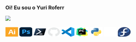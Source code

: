 ### Oi! Eu sou o Yuri Roferr

<div>
  <a href="https://github.com/oyuriroferr" target="_blank">
    <img height="150em" src="https://github-readme-stats.vercel.app/api/top-langs/?username=oyuriroferr&layout=compact&langs_count=7&theme=midnight-purple"/>
  </a>
</div>

<div style="display: inline_block"><br>

<img src="/SVGs/illustrator-plain.svg" alt="Illustrator" height="30" width="40">
<img src="/SVGs/photoshop-original.svg" alt="Photoshop" height="30" width="40">
<img src="/SVGs/powershell-original.svg" alt="PowerShell" height="30" width="40">
<img src="/SVGs/github-original.svg" alt="GitHub" height="30" width="40">
<img src="/SVGs/vscode-original.svg" alt="VS Code" height="30" width="40">
<img src="/SVGs/pycharm-original.svg" alt="PyCharm" height="30" width="40">
<img src="/SVGs/python-original.svg" alt="Python" height="30" width="40">
<img src="/SVGs/rust-line.svg" alt="Rust" height="30" width="40">
<img src="/SVGs/fedora-original.svg" alt="Fedora" height="30" width="40">

</div>
